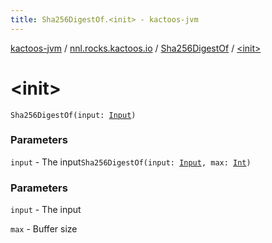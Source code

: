 ```yaml
---
title: Sha256DigestOf.<init> - kactoos-jvm
---
```


[kactoos-jvm](../../index.html) / [nnl.rocks.kactoos.io](../index.html) / [Sha256DigestOf](index.html) / [&lt;init&gt;](./-init-.html)

# &lt;init&gt;

`Sha256DigestOf(input: `[`Input`](../../nnl.rocks.kactoos/-input/index.html)`)`

### Parameters

`input` - The input`Sha256DigestOf(input: `[`Input`](../../nnl.rocks.kactoos/-input/index.html)`, max: `[`Int`](https://kotlinlang.org/api/latest/jvm/stdlib/kotlin/-int/index.html)`)`

### Parameters

`input` - The input

`max` - Buffer size
